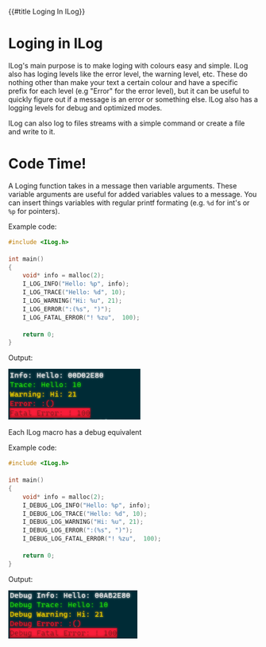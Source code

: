 {{#title Loging In ILog}}

# Loging in ILog

ILog's main purpose is to make loging with colours easy and simple.
ILog also has loging levels like the error level, the warning level, etc. These do nothing other than make your text a certain colour and have a specific prefix for each level (e.g "Error" for the error level), but it can be useful to quickly figure out if a message is an error or something else. ILog also has a logging levels for debug and optimized modes. 

ILog can also log to files streams with a simple command or create a file and write to it.

# Code Time!

A Loging function takes in a message then variable arguments.
These variable arguments are useful for added variables values to a message. 
You can insert things variables with regular printf formating (e.g. ```%d``` for int's or ```%p``` for pointers).

Example code:

```c
#include <ILog.h>

int main() 
{
    void* info = malloc(2);
    I_LOG_INFO("Hello: %p", info);
    I_LOG_TRACE("Hello: %d", 10);
    I_LOG_WARNING("Hi: %u", 21);
    I_LOG_ERROR(":(%s", ")");
    I_LOG_FATAL_ERROR("! %zu",  100);

    return 0;
}
```

Output:

![Loging Output](images/logPageNonDebugExample.png)

Each ILog macro has a debug equivalent

Example code:

```c
#include <ILog.h>

int main() 
{
    void* info = malloc(2);
    I_DEBUG_LOG_INFO("Hello: %p", info);
    I_DEBUG_LOG_TRACE("Hello: %d", 10);
    I_DEBUG_LOG_WARNING("Hi: %u", 21);
    I_DEBUG_LOG_ERROR(":(%s", ")");
    I_DEBUG_LOG_FATAL_ERROR("! %zu",  100);

    return 0;
}
```

Output:

![Loging Output](images/logPageDebugExample.png)

